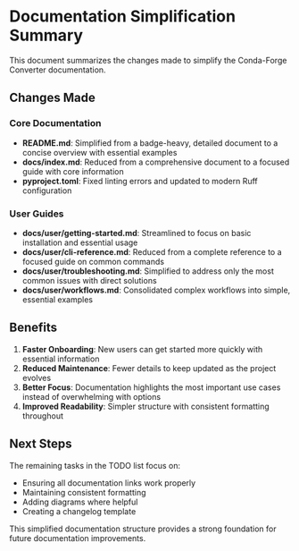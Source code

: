 # Documentation Simplification Summary

This document summarizes the changes made to simplify the Conda-Forge Converter documentation.

## Changes Made

### Core Documentation

- **README.md**: Simplified from a badge-heavy, detailed document to a concise overview with essential examples
- **docs/index.md**: Reduced from a comprehensive document to a focused guide with core information
- **pyproject.toml**: Fixed linting errors and updated to modern Ruff configuration

### User Guides

- **docs/user/getting-started.md**: Streamlined to focus on basic installation and essential usage
- **docs/user/cli-reference.md**: Reduced from a complete reference to a focused guide on common commands
- **docs/user/troubleshooting.md**: Simplified to address only the most common issues with direct solutions
- **docs/user/workflows.md**: Consolidated complex workflows into simple, essential examples

## Benefits

1. **Faster Onboarding**: New users can get started more quickly with essential information
1. **Reduced Maintenance**: Fewer details to keep updated as the project evolves
1. **Better Focus**: Documentation highlights the most important use cases instead of overwhelming with options
1. **Improved Readability**: Simpler structure with consistent formatting throughout

## Next Steps

The remaining tasks in the TODO list focus on:

- Ensuring all documentation links work properly
- Maintaining consistent formatting
- Adding diagrams where helpful
- Creating a changelog template

This simplified documentation structure provides a strong foundation for future documentation improvements.

